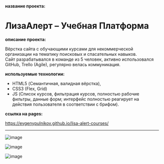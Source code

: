 **название проекта:**
# ЛизаАлерт – Учебная Платформа

**описание проекта:**

Вёрстка сайта с обучающими курсами для некоммерческой организации на тематику поисковых и спасательных навыков.\
Сайт разрабатывался в команде из 5 человек, активно использовался GitHub, Trello (Agile), регулярно велась коммуникация.

**используемые технологии:**

* HTML5 (Семантичная, валидная вёрстка),
* CSS3 (Flex, Grid)
* JS (Список курсов, фильтрация курсов, полностью рабочие фильтры, данные форм; интерфейс полностью реагирует на действия пользователя в соответствии с брифом).

**ссылка на pages:**

https://evgenypulnikov.github.io/lisa-alert-courses/

___

![image](https://user-images.githubusercontent.com/51275060/166631418-25bd0cad-5c2d-468e-b8d0-eca7d19a2785.png)

![image](https://user-images.githubusercontent.com/51275060/166632799-850e8204-eb11-48c8-9d37-246e7677e055.png)

![image](https://user-images.githubusercontent.com/51275060/166632944-0f1edcef-c73b-4fb3-b2df-f7a204feaa15.png)
